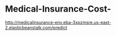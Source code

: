 # Medical-Insurance-Cost-

http://medicalinsurance-env.eba-3xpzmsre.us-east-2.elasticbeanstalk.com/predict
